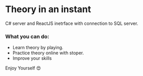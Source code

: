 # Theory in an instant
C# server and ReactJS inetrface with connection to SQL server.

### What you can do:
- Learn theory by playing.
- Practice theory online with stoper.
- Improve your skills


Enjoy Yourself 😍
